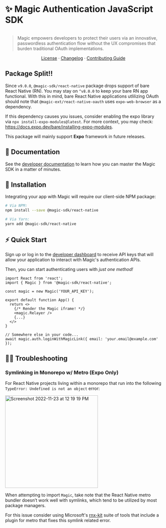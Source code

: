# ✨ Magic Authentication JavaScript SDK

[![<MagicLabs>](https://circleci.com/gh/magiclabs/magic-js.svg?style=shield)](https://circleci.com/gh/magiclabs/magic-js)

> Magic empowers developers to protect their users via an innovative, passwordless authentication flow without the UX compromises that burden traditional OAuth implementations.

<p align="center">
  <a href="https://github.com/magiclabs/magic-js/blob/master/packages/@magic-sdk/react-native/LICENSE">License</a> ·
  <a href="https://github.com/magiclabs/magic-js/blob/master/packages/@magic-sdk/react-native/CHANGELOG.md">Changelog</a> ·
  <a href="https://github.com/magiclabs/magic-js/blob/master/CONTRIBUTING.md">Contributing Guide</a>
</p>

## Package Split!! 

Since `v9.0.0`, `@magic-sdk/react-native` package drops support of bare React Native (RN). You may stay on `^v8.0.0` to keep your bare RN app functional. With this in mind, bare React Native applications utlilizing OAuth should note that `@magic-ext/react-native-oauth` uses `expo-web-browser` as a dependency.

If this dependency causes you issues, consider enabling the expo library via `npx install-expo-modules@latest`. For more context, you may check: https://docs.expo.dev/bare/installing-expo-modules.

This package will mainly support **Expo** framework in future releases.

## 📖 Documentation

See the [developer documentation](https://magic.link/docs) to learn how you can master the Magic SDK in a matter of minutes.

## 🔗 Installation

Integrating your app with Magic will require our client-side NPM package:

```bash
# Via NPM:
npm install --save @magic-sdk/react-native

# Via Yarn:
yarn add @magic-sdk/react-native
```

## ⚡️ Quick Start

Sign up or log in to the [developer dashboard](https://dashboard.magic.link) to receive API keys that will allow your application to interact with Magic's authentication APIs.

Then, you can start authenticating users with _just one method!_

```tsx
import React from 'react';
import { Magic } from '@magic-sdk/react-native';

const magic = new Magic('YOUR_API_KEY');

export default function App() {
  return <>
    {/* Render the Magic iframe! */}
    <magic.Relayer />
    {...}
  </>
}

// Somewhere else in your code...
await magic.auth.loginWithMagicLink({ email: 'your.email@example.com' });
```
## 🙌🏾 Troubleshooting

### Symlinking in Monorepo w/ Metro (Expo Only)

For React Native projects living within a monorepo that run into the following `TypeError: Undefined is not an object` error: 

<img width="299" alt="Screenshot 2022-11-23 at 12 19 19 PM" src="https://user-images.githubusercontent.com/13407884/203641477-ec2e472e-86dc-4a22-b54a-eb694001617e.png">


When attempting to import `Magic`, take note that the React Native metro bundler doesn’t work well with symlinks, which tend to be utilized by most package managers. 

For this issue consider using Microsoft's [rnx-kit](https://microsoft.github.io/rnx-kit/docs/guides/bundling) suite of tools that include a plugin for metro that fixes this symlink related error. 
